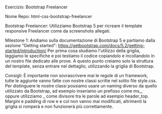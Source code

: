 Esercizio: Bootstrap Freelancer

Nome Repo: html-css-bootstrap-freelancer

Bootstrap Freelancer:
Utilizziamo Bootstrap 5 per ricreare il template responsive Freelancer come da screenshots allegati.

Milestone 1:
Andiamo sulla documentazione di Bootstrap 5 e partiamo dalla sezione "Getting started":
https://getbootstrap.com/docs/5.2/getting-started/introduction/
Per prima cosa studiamo l'utilizzo della griglia, leggiamo le specifiche e poi testiamo il codice copiandolo e incollandolo in un nostro file dedicato alle prove.
A questo punto creiamo solo la struttura del template, senza entrare nel dettaglio, utilizzando la griglia di Bootstrap.

Consigli:
È importante non sovrascrivere mai le regole di un framework, tutte le aggiunte vanno fatte con nostre classi scritte nel solito file style.css.
Per distinguere le nostre classi possiamo usare un naming diverso da quello utilizzato da Bootstrap, ad esempio inseriamo un prefisso come ms_, oppure utilizziamo _ come divisore tra le parole ad esempio header_top.
Margini e padding di row e e col non vanno mai modificati, altrimenti la griglia si romperà e non funzionerà più correttamente.
